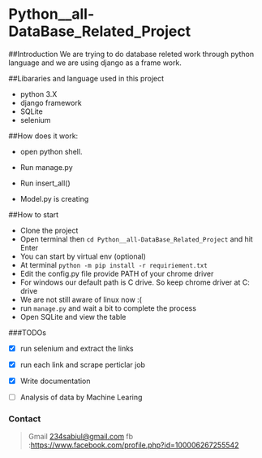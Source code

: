 # Python__all-DataBase_Related_Project

##Introduction 
We are trying to do database releted work through python language and we are using django as a frame work. 

##Libararies and language used in this project
* python 3.X
* django framework
* SQLite
* selenium

##How does it work:

* open python shell. 

* Run manage.py

* Run insert_all()

* Model.py is creating 


##How to start 

* Clone the project 
* Open terminal then `cd Python__all-DataBase_Related_Project` and hit Enter    
* You can start by virtual env (optional)
* At terminal `python -m pip install -r requiriement.txt`
* Edit the config.py file provide PATH of your chrome driver
* For windows our default path is C drive. So keep chrome driver at C: drive
* We are not still aware of linux now :(
* run `manage.py` and wait a bit to complete the process 
* Open SQLite and view the table


  
###TODOs
- [x] run selenium and extract the links
- [x] run each link and scrape perticlar job
- [x] Write documentation 
- [ ] Analysis of data by Machine Learing


### Contact

> Gmail 234sabiul@gmail.com
> fb :https://www.facebook.com/profile.php?id=100006267255542
